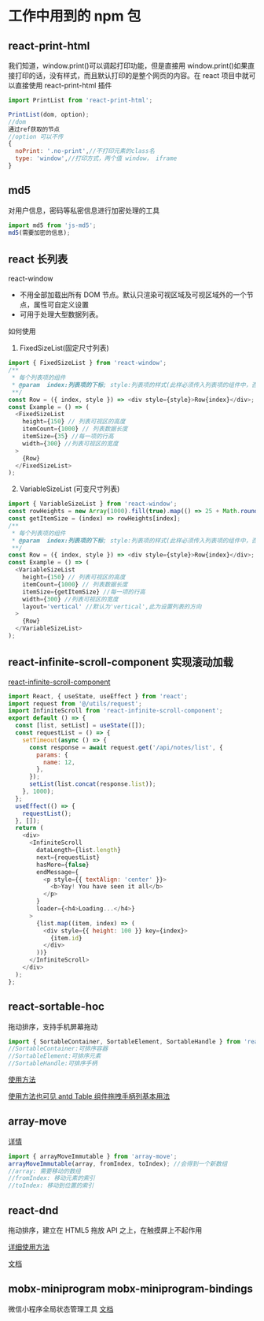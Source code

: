 <!--
 * @Descripttion:
 * @version:
 * @Author: 阿鸿
 * @Date: 2022-07-18 17:16:26
 * @LastEditors: 阿鸿
 * @LastEditTime: 2022-08-04 14:16:01
-->

# 工作中用到的 npm 包

## react-print-html

我们知道，window.print()可以调起打印功能，但是直接用 window.print()如果直接打印的话，没有样式，而且默认打印的是整个网页的内容。在 react 项目中就可以直接使用 react-print-html 插件

```js
import PrintList from 'react-print-html';

PrintList(dom, option);
//dom
通过ref获取的节点
//option 可以不传
{
  noPrint: '.no-print',//不打印元素的class名
  type: 'window',//打印方式，两个值 window， iframe
}
```

## md5

对用户信息，密码等私密信息进行加密处理的工具

```js
import md5 from 'js-md5';
md5(需要加密的信息);
```

## react 长列表

react-window

- 不用全部加载出所有 DOM 节点。默认只渲染可视区域及可视区域外的一个节点，属性可自定义设置
- 可用于处理大型数据列表。

如何使用

1. FixedSizeList(固定尺寸列表)

```js
import { FixedSizeList } from 'react-window';
/**
 * 每个列表项的组件
 * @param  index:列表项的下标; style:列表项的样式(此样必须传入列表项的组件中，否则滚动到下方会出现空白的情况)
 **/
const Row = ({ index, style }) => <div style={style}>Row{index}</div>;
const Example = () => (
  <FixedSizeList
    height={150} // 列表可视区的高度
    itemCount={1000} // 列表数据长度
    itemSize={35} //每一项的行高
    width={300} //列表可视区的宽度
  >
    {Row}
  </FixedSizeList>
);
```

2. VariableSizeList (可变尺寸列表)

```js
import { VariableSizeList } from 'react-window';
const rowHeights = new Array(1000).fill(true).map(() => 25 + Math.round(Math.random() * 50));
const getItemSize = (index) => rowHeights[index];
/**
 * 每个列表项的组件
 * @param  index:列表项的下标; style:列表项的样式(此样必须传入列表项的组件中，否则滚动到下方会出现空白的情况)
 **/
const Row = ({ index, style }) => <div style={style}>Row{index}</div>;
const Example = () => (
  <VariableSizeList
    height={150} // 列表可视区的高度
    itemCount={1000} // 列表数据长度
    itemSize={getItemSize} //每一项的行高
    width={300} //列表可视区的宽度
    layout='vertical' //默认为'vertical',此为设置列表的方向
  >
    {Row}
  </VariableSizeList>
);
```

## react-infinite-scroll-component 实现滚动加载

[react-infinite-scroll-component](https://www.npmjs.com/package/react-infinite-scroll-component)

```js
import React, { useState, useEffect } from 'react';
import request from '@/utils/request';
import InfiniteScroll from 'react-infinite-scroll-component';
export default () => {
  const [list, setList] = useState([]);
  const requestList = () => {
    setTimeout(async () => {
      const response = await request.get('/api/notes/list', {
        params: {
          name: 12,
        },
      });
      setList(list.concat(response.list));
    }, 1000);
  };
  useEffect(() => {
    requestList();
  }, []);
  return (
    <div>
      <InfiniteScroll
        dataLength={list.length}
        next={requestList}
        hasMore={false}
        endMessage={
          <p style={{ textAlign: 'center' }}>
            <b>Yay! You have seen it all</b>
          </p>
        }
        loader={<h4>Loading...</h4>}
      >
        {list.map((item, index) => (
          <div style={{ height: 100 }} key={index}>
            {item.id}
          </div>
        ))}
      </InfiniteScroll>
    </div>
  );
};
```

## react-sortable-hoc

拖动排序，支持手机屏幕拖动

```js
import { SortableContainer, SortableElement, SortableHandle } from 'react-sortable-hoc';
//SortableContainer:可排序容器
//SortableElement:可排序元素
//SortableHandle:可排序手柄
```

[使用方法](https://www.5axxw.com/wiki/content/hrpw3t)

[使用方法也可见 antd Table 组件拖拽手柄列基本用法](https://ant.design/components/table-cn/#components-table-demo-drag-sorting-handler)

## array-move

[详情](https://www.npmjs.com/package/array-move)

```js
import { arrayMoveImmutable } from 'array-move';
arrayMoveImmutable(array, fromIndex, toIndex); //会得到一个新数组
//array: 需要移动的数组
//fromIndex: 移动元素的索引
//toIndex: 移动到位置的索引
```

## react-dnd

拖动排序，建立在 HTML5 拖放 API 之上，在触摸屏上不起作用

[详细使用方法](https://blog.csdn.net/songxueing/article/details/98212026)

[文档](https://react-dnd.github.io/react-dnd/about)

## mobx-miniprogram mobx-miniprogram-bindings

微信小程序全局状态管理工具
[文档](https://www.npmjs.com/package/mobx-miniprogram-bindings/v/1.2.0)
